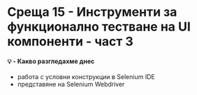 # Среща 15 - Инструменти за функционално тестване на UI компоненти - част 3

#### 💡 - Какво разгледахме днес
- работа с условни конструкции в Selenium IDE
- представяне на Selenium Webdriver